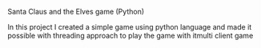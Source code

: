 Santa Claus and the Elves game (Python)

In this project I created a simple game using python language and made it possible with threading approach
to play the game with itmulti client game
